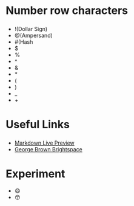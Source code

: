 # Number row characters
###
- !(Dollar Sign)
- @(Ampersand)
- \#(Hash
- $
- %
- ^
- &
- \*
- (
- )
- _
- \+
# Useful Links
###
* [Markdown Live Preview](https://markdownlivepreview.com/)
* [George Brown Brightspace](https://learn.georgebrown.ca/d2l/)
###
# Experiment
* 😄
* 😙
